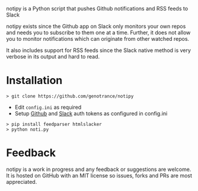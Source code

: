 notipy is a Python script that pushes Github notifications and RSS feeds to Slack

notipy exists since the Github app on Slack only monitors your own repos and
needs you to subscribe to them one at a time. Further, it does not allow you to
monitor notifications which can originate from other watched repos.

It also includes support for RSS feeds since the Slack native method is very
verbose in its output and hard to read.

# Installation

`> git clone https://github.com/genotrance/notipy`

- Edit `config.ini` as required
- Setup [Github](https://github.com/settings/tokens) and [Slack](https://api.slack.com/tokens)
  auth tokens as configured in config.ini

```
> pip install feedparser htmlslacker
> python noti.py
```

# Feedback

notipy is a work in progress and any feedback or suggestions are welcome. It is
hosted on GitHub with an MIT license so issues, forks and PRs are most appreciated.
